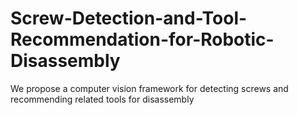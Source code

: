 # Screw-Detection-and-Tool-Recommendation-for-Robotic-Disassembly
We propose a computer vision framework for detecting screws and recommending related tools for disassembly
